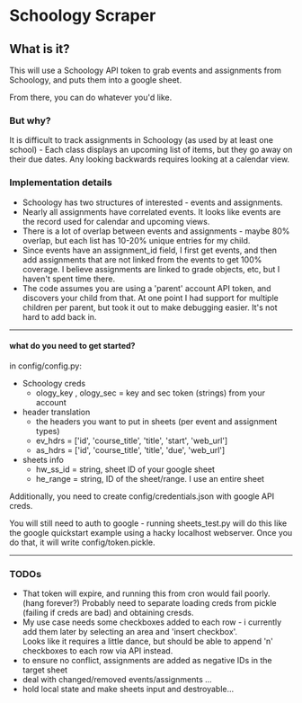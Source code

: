 # Schoology Scraper

## What is it?

This will use a Schoology API token to grab events and assignments from Schoology, and puts them into a google sheet.

From there, you can do whatever you'd like.  

### But why?

It is difficult to track assignments in Schoology (as used by at least one school) - 
Each class displays an upcoming list of items, but they go away on their due dates.  Any 
looking backwards requires looking at a calendar view.  

### Implementation details

* Schoology has two structures of interested - events and assignments.
* Nearly all assignments have correlated events.  It looks like events
are the record used for calendar and upcoming views. 
* There is a lot of overlap between events and assignments - maybe 80% overlap, but 
each list has 10-20% unique entries for my child.
* Since events have an assignment_id field, I first get events, and then add assignments
that are not linked from the events to get 100% coverage.  I believe assignments are linked
to grade objects, etc, but I haven't spent time there.  
* The code assumes you are using a 'parent' account API token, and discovers your child
from that.  At one point I had support for multiple children per parent, but took it out 
to make debugging easier.  It's not hard to add back in.  

---

#### what do you need to get started? 
in config/config.py:
* Schoology creds
  * ology_key , ology_sec = key and sec token (strings) from your account
* header translation
  * the headers you want to put in sheets (per event and assignment types)
  * ev_hdrs = ['id',  'course_title', 'title', 'start',  'web_url']
  * as_hdrs = ['id',  'course_title', 'title', 'due',    'web_url']
* sheets info
  * hw_ss_id = string, sheet ID of your google sheet
  * he_range = string, ID of the sheet/range.  I use an entire sheet

Additionally, you need to create config/credentials.json with google API creds.

You will still need to auth to google - running sheets_test.py will do this like
the google quickstart example using a hacky localhost webserver. 
Once you do that, it will write config/token.pickle.  

---

### TODOs
* That token will expire, and running this from cron would fail poorly.  
(hang forever?) Probably need to separate loading creds from pickle 
(failing if creds are bad) and obtaining cresds. 
* My use case needs some checkboxes added to each row - 
i currently add them later by selecting an area and 'insert checkbox'.  
Looks like it requires a little dance, but should be able to append 'n' 
checkboxes to each row via API instead.  
* to ensure no conflict, assignments are added as negative IDs in the target sheet
* deal with changed/removed events/assignments ... 
* hold local state and make sheets input and destroyable...
 
